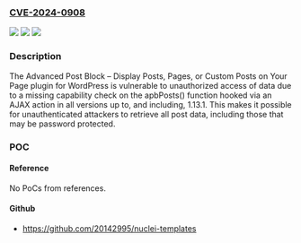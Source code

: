 ### [CVE-2024-0908](https://cve.mitre.org/cgi-bin/cvename.cgi?name=CVE-2024-0908)
![](https://img.shields.io/static/v1?label=Product&message=Advanced%20Post%20Block%20%E2%80%93%20Display%20Posts%2C%20Pages%2C%20or%20Custom%20Posts%20on%20Your%20Page&color=blue)
![](https://img.shields.io/static/v1?label=Version&message=*%3C%3D%201.13.1%20&color=brighgreen)
![](https://img.shields.io/static/v1?label=Vulnerability&message=CWE-862%20Missing%20Authorization&color=brighgreen)

### Description

The Advanced Post Block – Display Posts, Pages, or Custom Posts on Your Page plugin for WordPress is vulnerable to unauthorized access of data due to a missing capability check on the apbPosts() function hooked via an AJAX action in all versions up to, and including, 1.13.1. This makes it possible for unauthenticated attackers to retrieve all post data, including those that may be password protected.

### POC

#### Reference
No PoCs from references.

#### Github
- https://github.com/20142995/nuclei-templates

